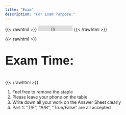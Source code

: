 ```yaml
---
title: "Exam"
description: "For Exam Purpose."
---
```


{{< rawhtml >}}
	<iframe src="https://free.timeanddate.com/clock/i9vdnfrv/n179" frameborder="0" width="113" height="18"></iframe>
{{< /rawhtml >}}


{{< rawhtml >}}
        <style>
            .my_text
            {
                font-family:    Arial, Helvetica, sans-serif;
                font-size:      40px;
                font-weight:    Bold;
            }
        </style>
<div contenteditable="true" class="my_text">

  Exam Time:

</div>
{{< /rawhtml >}}

1. Feel free to remove the staple
2. Please leave your phone on the table
3. Write down all your work on the Answer Sheet clearly
4. Part 1: "T/F", "A/B", "True/False" are all accepted